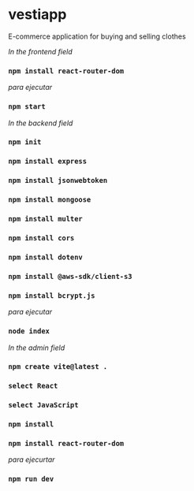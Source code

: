 # vestiapp
E-commerce application for buying and selling clothes 

*In the frontend field*

### `npm install react-router-dom`

*para ejecutar*

### `npm start` 


*In the backend field*

### `npm init`

### `npm install express`

### `npm install jsonwebtoken`

### `npm install mongoose`

### `npm install multer`

### `npm install cors`

### `npm install dotenv`

### `npm install @aws-sdk/client-s3`

### `npm install bcrypt.js`

*para ejecutar*
### `node index`

*In the admin field*

### `npm create vite@latest .`

### `select React`

### `select JavaScript`

### `npm install`

### `npm install react-router-dom`

*para ejecurtar*

### `npm run dev`
